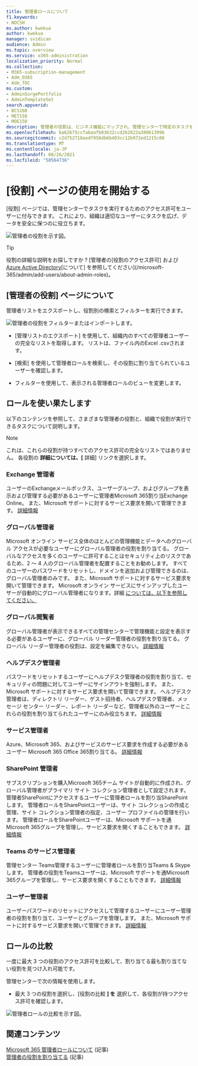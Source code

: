```yaml
---
title: 管理者ロールについて
f1.keywords:
- NOCSH
ms.author: kwekua
author: kwekua
manager: svidican
audience: Admin
ms.topic: overview
ms.service: o365-administration
localization_priority: Normal
ms.collection:
- M365-subscription-management
- Adm_O365
- Adm_TOC
ms.custom:
- AdminSurgePortfolio
- AdminTemplateSet
search.appverid:
- BCS160
- MET150
- MOE150
description: 管理者の役割は、ビジネス機能にマップされ、管理センターで特定のタスクを実行するためのアクセス許可を提供します。 たとえば、サービス管理者が Microsoft のサポート チケットを開きます。
ms.openlocfilehash: ba62b75ccfabaafb03632ccd262022a380613996
ms.sourcegitcommit: c2d752718aedf958db6b403cc12b972ed1215c00
ms.translationtype: MT
ms.contentlocale: ja-JP
ms.lasthandoff: 08/26/2021
ms.locfileid: "58564736"
---
```

# <a name="get-started-with-the-roles-page"></a>[役割] ページの使用を開始する

[役割] ページでは、管理センターでタスクを実行するためのアクセス許可をユーザーに付与できます。 これにより、組織は適切なユーザーにタスクを広げ、データを安全に保つのに役立ちます。

![管理者の役割を示す図。](../../media/roles-main-page.png)

> [!TIP]
> 役割の詳細な説明をお探しですか ? [管理者の[役割のアクセス許可] および [Azure Active Directory](/azure/active-directory/users-groups-roles/directory-assign-admin-roles#available-roles)[について] を参照してください](/microsoft-365/admin/add-users/about-admin-roles)。

## <a name="about-the-admin-roles-page"></a>[管理者の役割] ページについて

管理者リストをエクスポートし、役割別の検索とフィルターを実行できます。

![管理者の役割をフィルターまたはインポートします。](../../media/admin-role-page-options.png)

- [管理リストのエクスポート] を使用して、組織内のすべての管理者ユーザーの完全なリストを取得します。 リストは、ファイル内のExcel .csvされます。

- [検索] を使用して管理者ロールを検索し、その役割に割り当てられているユーザーを確認します。

- フィルターを使用して、表示される管理者ロールのビューを変更します。


## <a name="get-the-most-out-of-the-roles"></a>ロールを使い果たします

以下のコンテンツを参照して、さまざまな管理者の役割と、組織で役割が実行できるタスクについて説明します。

> [!NOTE]
これは、これらの役割が持つすべてのアクセス許可の完全なリストではありません。 各役割の **詳細については、[** 詳細] リンクを選択します。

### <a name="exchange-admin"></a>Exchange 管理者

ユーザーのExchangeメールボックス、ユーザーグループ、およびグループを表示および管理する必要があるユーザーに管理者Microsoft 365割り当Exchange Online。 また、Microsoft サポートに対するサービス要求を開いて管理できます。 [詳細情報](/microsoft-365/admin/add-users/about-exchange-online-admin-role)

### <a name="global-admin"></a>グローバル管理者

Microsoft オンライン サービス全体のほとんどの管理機能とデータへのグローバル アクセスが必要なユーザーにグローバル管理者の役割を割り当てる。 グローバルなアクセスを多くのユーザーに許可することはセキュリティ上のリスクであるため、2 〜 4 人のグローバル管理者を配置することをお勧めします。 すべてのユーザーのパスワードをリセットし、ドメインを追加および管理できるのは、グローバル管理者のみです。 また、Microsoft サポートに対するサービス要求を開いて管理できます。 Microsoft オンライン サービスにサインアップしたユーザーが自動的にグローバル管理者になります。詳細 [については、以下を参照してください。](/microsoft-365/admin/add-users/about-admin-roles#roles-available-in-the-microsoft-365-admin-center)

### <a name="global-reader"></a>グローバル閲覧者

グローバル管理者が表示できるすべての管理センターで管理機能と設定を表示する必要があるユーザーに、グローバル リーダー管理者の役割を割り当てる。 グローバル リーダー管理者の役割は、設定を編集できない。 [詳細情報](/microsoft-365/admin/add-users/about-admin-roles#roles-available-in-the-microsoft-365-admin-center)

### <a name="helpdesk-admin"></a>ヘルプデスク管理者

パスワードをリセットするユーザーにヘルプデスク管理者の役割を割り当て、セキュリティの問題に対してユーザーにサインアウトを強制します。 また、Microsoft サポートに対するサービス要求を開いて管理できます。 ヘルプデスク管理者は、ディレクトリ リーダー、ゲスト招待者、ヘルプデスク管理者、メッセージ センター リーダー、レポート リーダーなど、管理者以外のユーザーとこれらの役割を割り当てられたユーザーにのみ役立ちます。 [詳細情報](/microsoft-365/admin/add-users/about-admin-roles#roles-available-in-the-microsoft-365-admin-center)

### <a name="service-admin"></a>サービス管理者

Azure、Microsoft 365、およびサービスのサービス要求を作成する必要があるユーザー Microsoft 365 Office 365割り当てる。 [詳細情報](/microsoft-365/admin/add-users/about-admin-roles#roles-available-in-the-microsoft-365-admin-center)

### <a name="sharepoint-admin"></a>SharePoint 管理者

サブスクリプションを購入Microsoft 365チーム サイトが自動的に作成され、グローバル管理者がプライマリ サイト コレクション管理者として設定されます。 管理者SharePointにアクセスするユーザーに管理者ロールを割り当SharePointします。 管理者ロールをSharePointユーザーは、サイト コレクションの作成と管理、サイト コレクション管理者の指定、ユーザー プロファイルの管理を行います。 管理者ロールをSharePointユーザーは、Microsoft サポートを通Microsoft 365グループを管理し、サービス要求を開くすることもできます。 [詳細情報](/sharepoint/sharepoint-admin-role)

### <a name="teams-service-admin"></a>Teams のサービス管理者

管理センター Teams管理するユーザーに管理者ロールを割り当Teams & Skypeします。 管理者の役割をTeamsユーザーは、Microsoft サポートを通Microsoft 365グループを管理し、サービス要求を開くすることもできます。 [詳細情報](/MicrosoftTeams/using-admin-roles)

### <a name="user-admin"></a>ユーザー管理者

ユーザーパスワードのリセットにアクセスして管理するユーザーにユーザー管理者の役割を割り当て、ユーザーとグループを管理します。 また、Microsoft サポートに対するサービス要求を開いて管理できます。 [詳細情報](/microsoft-365/admin/add-users/about-admin-roles#roles-available-in-the-microsoft-365-admin-center)

## <a name="compare-roles"></a>ロールの比較

一度に最大 3 つの役割のアクセス許可を比較して、割り当てる最も割り当てない役割を見つけ入れ可能です。

管理センターで次の情報を使用します。

- 最大 3 つの役割を選択し、[役割の比較 **] を** 選択して、各役割が持つアクセス許可を確認します。

![管理者ロールの比較を示す図。](../../media/compare-roles-list.png)

## <a name="related-content"></a>関連コンテンツ

[Microsoft 365 管理者ロールについて](about-admin-roles.md) (記事)\
[管理者の役割を割り当てる](assign-admin-roles.md) (記事)